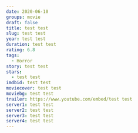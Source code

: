 ```yaml
---
date: 2020-06-10
groups: movie
draft: false
title: test test
slug: test test
year: test test
duration: test test
rating: 6.8
tags:
  - Horror
story: test test
stars:
  - test test
imdbid: test test
moviecover: test test
moviebg: test test
trailer: https://www.youtube.com/embed/test test
server1: test test
server2: test test
server3: test test
server4: test test
---
```

